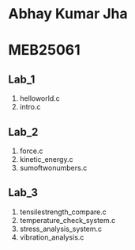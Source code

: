 # Abhay Kumar Jha
# MEB25061

## Lab_1
1. helloworld.c
2. intro.c

## Lab_2
1. force.c
2. kinetic_energy.c
3. sumoftwonumbers.c

## Lab_3
1. tensilestrength_compare.c
2. temperature_check_system.c
3. stress_analysis_system.c
4. vibration_analysis.c

